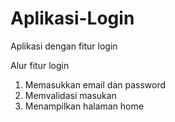 # Aplikasi-Login
Aplikasi dengan fitur login

Alur fitur login
1. Memasukkan email dan password
2. Memvalidasi masukan
3. Menampilkan halaman home
